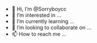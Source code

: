 - 👋 Hi, I’m @Sorryboycc
- 👀 I’m interested in ...
- 🌱 I’m currently learning ...
- 💞️ I’m looking to collaborate on ...
- 📫 How to reach me ...

<!---
Sorryboycc/Sorryboycc is a ✨ special ✨ repository because its `README.md` (this file) appears on your GitHub profile.
You can click the Preview link to take a look at your changes.
--->

